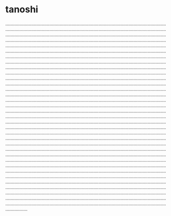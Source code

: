 # tanoshi
.........................................................................................................................................................................................................................................................................................................................................................................................................................................................................................................................................................................................................................................................................................................................................................................................................................................................................................................................................................................................................................................................................................................................................................................................................................................................................................................................................................................................................................................................................................................................................................................................................................................................................................................................................................................................................................................................................................................................................................................................................................................................................................................................................................................................................................................................................................................................................................................................................................................................................................................................................................................................................................................................................................................................................................................................................................................................................................................................................................................................................................................................................................................................................................................................................................................................................................................................................................................................................................................................................................................................................................................................................................................................................................................................................................................................................................................................................................................................................................................................................................................................................................................................................................................................................................................................................................................................................................................................................